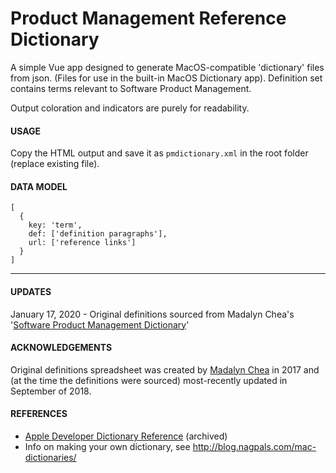 # Product Management Reference Dictionary
A simple Vue app designed to generate MacOS-compatible 'dictionary' files from json. (Files for use in the built-in MacOS Dictionary app).
Definition set contains terms relevant to Software Product Management.

Output coloration and indicators are purely for readability.

#### USAGE
Copy the HTML output and save it as `pmdictionary.xml` in the root folder (replace existing file).

#### DATA MODEL

```
[
  {
    key: 'term',
    def: ['definition paragraphs'],
    url: ['reference links']
  }
]
```

----

#### UPDATES
January 17, 2020 - Original definitions sourced from Madalyn Chea's '[Software Product Management Dictionary](https://docs.google.com/spreadsheets/d/1O4N2pu6Mu-UBhUR3pdbv6dcjNecu7oMdIX1jZkBSUxE/edit#gid=0)'

#### ACKNOWLEDGEMENTS
Original definitions spreadsheet was created by [Madalyn Chea](https://www.linkedin.com/in/sugarcoder/) in 2017 and (at the time the definitions were sourced) most-recently updated in September of 2018.

#### REFERENCES
+ [Apple Developer Dictionary Reference](https://developer.apple.com/library/archive/documentation/UserExperience/Conceptual/DictionaryServicesProgGuide/prepare/prepare.html)  (archived)
+ Info on making your own dictionary, see http://blog.nagpals.com/mac-dictionaries/
